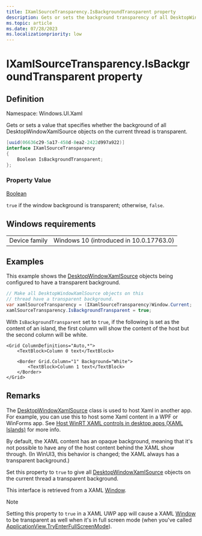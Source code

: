 ```yaml
---
title: IXamlSourceTransparency.IsBackgroundTransparent property
description: Gets or sets the background transparency of all DesktopWindowXamlSource objects on the current thread.
ms.topic: article
ms.date: 07/28/2023
ms.localizationpriority: low
---
```


# IXamlSourceTransparency.IsBackgroundTransparent property

## Definition

Namespace: Windows.UI.Xaml

Gets or sets a value that specifies whether the background of all DesktopWindowXamlSource objects on the current thread is transparent.

```csharp
[uuid(06636c29-5a17-458d-8ea2-2422d997a922)]
interface IXamlSourceTransparency
{
    Boolean IsBackgroundTransparent;
};
```

### Property Value

[Boolean](/dotnet/api/system.boolean)

`true` if the window background is transparent; otherwise, `false`.

## Windows requirements

<table><tr><td>Device family</td><td>Windows 10 (introduced in 10.0.17763.0)</td></tr></table>

## Examples

This example shows the [DesktopWindowXamlSource](/uwp/api/windows.ui.xaml.hosting.desktopwindowxamlsource) objects being configured to have a transparent background.

```csharp
// Make all DesktopWindowXamlSource objects on this
// thread have a transparent background.
var xamlSourceTransparency = (IXamlSourceTransparency)Window.Current;
xamlSourceTransparency.IsBackgroundTransparent = true;
```

With `IsBackgroundTransparent` set to `true`, if the following is set as the content of an island, the first column will show the content of the host but the second column will be white.

```xaml
<Grid ColumnDefinitions="Auto,*">
    <TextBlock>Column 0 text</TextBlock>

    <Border Grid.Column="1" Background="White">
        <TextBlock>Column 1 text</TextBlock>
    </Border>
</Grid>
```

## Remarks

The [DesktopWindowXamlSource](/uwp/api/windows.ui.xaml.hosting.desktopwindowxamlsource) class is used to host Xaml in another app. For example, you can use this to host some Xaml content in a WPF or WinForms app. See [Host WinRT XAML controls in desktop apps (XAML Islands)](/windows/apps/desktop/modernize/xaml-islands) for more info.

By default, the XAML content has an opaque background, meaning that it's not possible to have any of the host content behind the XAML show through. (In WinUI3, this behavior is changed; the XAML always has a transparent background.)

Set this property to `true` to give all [DesktopWindowXamlSource](/uwp/api/windows.ui.xaml.hosting.desktopwindowxamlsource) objects on the current thread a transparent background.

This interface is retrieved from a XAML [Window](/uwp/api/windows.ui.xaml.window).

> [!NOTE]
> Setting this property to `true` in a XAML UWP app will cause a XAML [Window](/uwp/api/Windows.UI.Xaml.Window) to be transparent as well when it's in full screen mode (when you've called [ApplicationView.TryEnterFullScreenMode](/uwp/api/Windows.UI.ViewManagement.ApplicationView.TryEnterFullScreenMode)).
